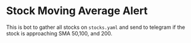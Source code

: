 # Stock Moving Average Alert
This is bot to gather all stocks on `stocks.yaml` and send to telegram if the stock is approaching SMA 50,100, and 200.
